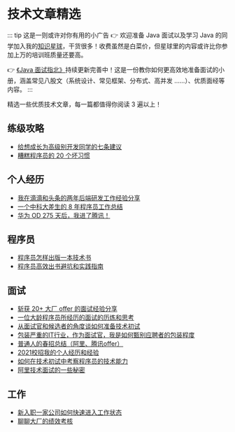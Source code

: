 
# 技术文章精选

::: tip 这是一则或许对你有用的小广告
👉 欢迎准备 Java 面试以及学习 Java 的同学加入我的[知识星球](zhishixingqiu-two-years.md)，干货很多！收费虽然是白菜价，但星球里的内容或许比你参加上万的培训班质量还要高。

👉 [《Java 面试指北》](java-mian-shi-zhi-bei.md)持续更新完善中！这是一份教你如何更高效地准备面试的小册，涵盖常见八股文（系统设计、常见框架、分布式、高并发 ......）、优质面经等内容。
:::

精选一些优质技术文章，每一篇都值得你阅读 3 遍以上！

## 练级攻略

- [给想成长为高级别开发同学的七条建议](seven-tips-for-becoming-an-advanced-programmer.md)
- [糟糕程序员的 20 个坏习惯](20-bad-habits-of-bad-programmers.md)

## 个人经历

- [我在滴滴和头条的两年后端研发工作经验分享](two-years-of-back-end-develop--experience-in-didi&toutiao.md)
- [一个中科大差生的 8 年程序员工作总结](8-years-programmer-work-summary.md)
- [华为 OD 275 天后，我进了腾讯！](huawei-od-275-days.md)

## 程序员

- [程序员怎样出版一本技术书](how-do-programmers-publish-a-technical-book.md) 
- [程序员高效出书避坑和实践指南](efficient-book-publishing-and-practice-guide.md)

## 面试

- [斩获 20+ 大厂 offer 的面试经验分享](the-experience-of-get-offer-from-over-20-big-companies.md)
- [一位大龄程序员所经历的面试的历炼和思考](the-experience-and-thinking-of-an-interview-experienced-by-an-older-programmer.md)
- [从面试官和候选者的角度谈如何准备技术初试](technical-preliminary-preparation.md)
- [包装严重的IT行业，作为面试官，我是如何甄别应聘者的包装程度](screen-candidates-for-packaging.md)
- [普通人的春招总结（阿里、腾讯offer）](summary-of-spring-recruitment.md)
- [2021校招我的个人经历和经验](my-personal-experience-in-2021.md)
- [如何在技术初试中考察程序员的技术能力](how-to-examine-the-technical-ability-of-programmers-in-the-first-test-of-technology.md)
- [阿里技术面试的一些秘密](some-secrets-about-alibaba-interview.md)

## 工作

- [新入职一家公司如何快速进入工作状态](get-into-work-mode-quickly-when-you-join-a-company.md)
- [聊聊大厂的绩效考核](employee-performance.md)
